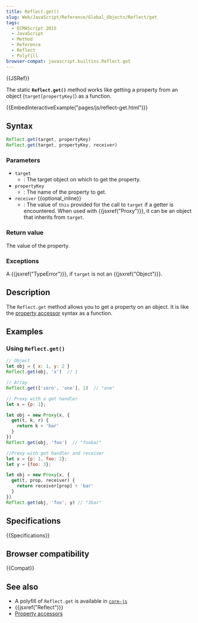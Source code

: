 ```yaml
---
title: Reflect.get()
slug: Web/JavaScript/Reference/Global_Objects/Reflect/get
tags:
  - ECMAScript 2015
  - JavaScript
  - Method
  - Reference
  - Reflect
  - Polyfill
browser-compat: javascript.builtins.Reflect.get
---
```

{{JSRef}}

The static **`Reflect.get()`** method works like getting a property from an
object (`target[propertyKey]`) as a function.

{{EmbedInteractiveExample("pages/js/reflect-get.html")}}

## Syntax

```js
Reflect.get(target, propertyKey)
Reflect.get(target, propertyKey, receiver)
```

### Parameters

- `target`
  - : The target object on which to get the property.
- `propertyKey`
  - : The name of the property to get.
- `receiver` {{optional_inline}}
  - : The value of `this` provided for the call to `target` if a getter is
    encountered. When used with {{jsxref("Proxy")}}, it can be an object
    that inherits from `target`.

### Return value

The value of the property.

### Exceptions

A {{jsxref("TypeError")}}, if `target` is not an
{{jsxref("Object")}}.

## Description

The `Reflect.get` method allows you to get a property on an object. It is like
the
[property accessor](/en-US/docs/Web/JavaScript/Reference/Operators/Property_Accessors)
syntax as a function.

## Examples

### Using `Reflect.get()`

```js
// Object
let obj = { x: 1, y: 2 }
Reflect.get(obj, 'x')  // 1

// Array
Reflect.get(['zero', 'one'], 1)  // "one"

// Proxy with a get handler
let x = {p: 1};

let obj = new Proxy(x, {
  get(t, k, r) {
    return k + 'bar'
  }
})
Reflect.get(obj, 'foo')  // "foobar"

//Proxy with get handler and receiver
let x = {p: 1, foo: 2};
let y = {foo: 3};

let obj = new Proxy(x, {
  get(t, prop, receiver) {
    return receiver[prop] + 'bar'
  }
})
Reflect.get(obj, 'foo', y) // "3bar"
```

## Specifications

{{Specifications}}

## Browser compatibility

{{Compat}}

## See also

- A polyfill of `Reflect.get` is available in
  [`core-js`](https://github.com/zloirock/core-js#ecmascript-reflect)
- {{jsxref("Reflect")}}
- [Property accessors](/en-US/docs/Web/JavaScript/Reference/Operators/Property_Accessors)
